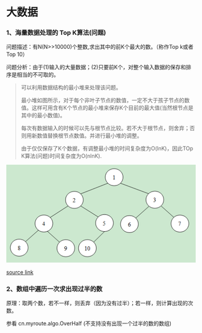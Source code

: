# 大数据

### 1、海量数据处理的 Top K算法(问题)

问题描述：有N(N>>10000)个整数,求出其中的前K个最大的数。（称作Top k或者Top 10）

问题分析：由于(1)输入的大量数据；(2)只要前K个，对整个输入数据的保存和排序是相当的不可取的。

>可以利用数据结构的最小堆来处理该问题。
>
>最小堆如图所示，对于每个非叶子节点的数值，一定不大于孩子节点的数值。这样可用含有K个节点的最小堆来保存K个目前的最大值(当然根节点是其中的最小数值)。
>
>每次有数据输入的时候可以先与根节点比较。若不大于根节点，则舍弃；否则用新数值替换根节点数值。并进行最小堆的调整。
>
>由于仅仅保存了K个数据，有调整最小堆的时间复杂度为O(lnK)，因此TOp K算法(问题)时间复杂度为O(nlnK).

![最小堆](images/minheap.png)

[source link](http://www.cnblogs.com/xudong-bupt/archive/2013/03/20/2971262.html)


### 2、数组中遍历一次求出现过半的数

原理：取两个数，若不一样，则丢弃（因为没有过半）；若一样，则计算出现的次数。

参看 cn.myroute.algo.OverHalf   (不支持没有出现一个过半的数的数组)



